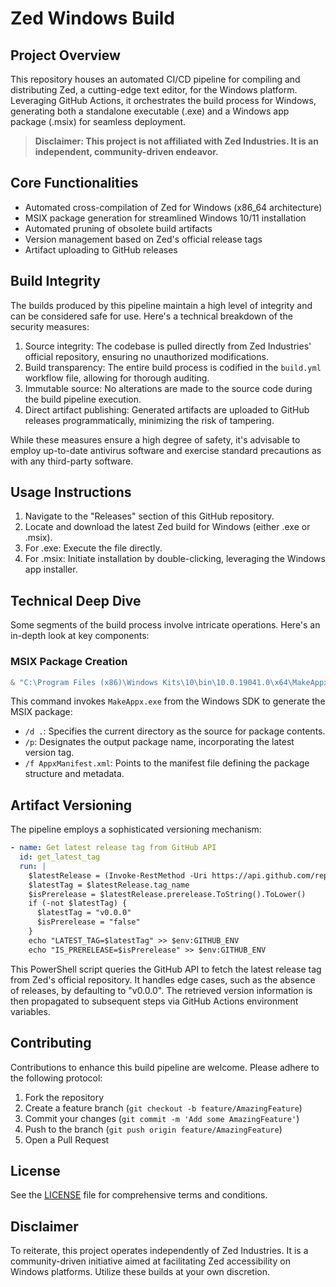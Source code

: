 # Zed Windows Build

## Project Overview

This repository houses an automated CI/CD pipeline for compiling and distributing Zed, a cutting-edge text editor, for the Windows platform. Leveraging GitHub Actions, it orchestrates the build process for Windows, generating both a standalone executable (.exe) and a Windows app package (.msix) for seamless deployment.

> **Disclaimer: This project is not affiliated with Zed Industries. It is an independent, community-driven endeavor.**

## Core Functionalities

- Automated cross-compilation of Zed for Windows (x86_64 architecture)
- MSIX package generation for streamlined Windows 10/11 installation
- Automated pruning of obsolete build artifacts
- Version management based on Zed's official release tags
- Artifact uploading to GitHub releases

## Build Integrity

The builds produced by this pipeline maintain a high level of integrity and can be considered safe for use. Here's a technical breakdown of the security measures:

1. Source integrity: The codebase is pulled directly from Zed Industries' official repository, ensuring no unauthorized modifications.
2. Build transparency: The entire build process is codified in the `build.yml` workflow file, allowing for thorough auditing.
3. Immutable source: No alterations are made to the source code during the build pipeline execution.
4. Direct artifact publishing: Generated artifacts are uploaded to GitHub releases programmatically, minimizing the risk of tampering.

While these measures ensure a high degree of safety, it's advisable to employ up-to-date antivirus software and exercise standard precautions as with any third-party software.

## Usage Instructions

1. Navigate to the "Releases" section of this GitHub repository.
2. Locate and download the latest Zed build for Windows (either .exe or .msix).
3. For .exe: Execute the file directly.
4. For .msix: Initiate installation by double-clicking, leveraging the Windows app installer.

## Technical Deep Dive

Some segments of the build process involve intricate operations. Here's an in-depth look at key components:

### MSIX Package Creation

```powershell
& "C:\Program Files (x86)\Windows Kits\10\bin\10.0.19041.0\x64\MakeAppx.exe" pack /d . /p Zed-windows-amd64-${{ env.LATEST_TAG }}.msix /f AppxManifest.xml
```

This command invokes `MakeAppx.exe` from the Windows SDK to generate the MSIX package:
- `/d .`: Specifies the current directory as the source for package contents.
- `/p`: Designates the output package name, incorporating the latest version tag.
- `/f AppxManifest.xml`: Points to the manifest file defining the package structure and metadata.

## Artifact Versioning

The pipeline employs a sophisticated versioning mechanism:

```yaml
- name: Get latest release tag from GitHub API
  id: get_latest_tag
  run: |
    $latestRelease = (Invoke-RestMethod -Uri https://api.github.com/repos/zed-industries/zed/releases/)
    $latestTag = $latestRelease.tag_name
    $isPrerelease = $latestRelease.prerelease.ToString().ToLower()
    if (-not $latestTag) {
      $latestTag = "v0.0.0"
      $isPrerelease = "false"
    }
    echo "LATEST_TAG=$latestTag" >> $env:GITHUB_ENV
    echo "IS_PRERELEASE=$isPrerelease" >> $env:GITHUB_ENV
```

This PowerShell script queries the GitHub API to fetch the latest release tag from Zed's official repository. It handles edge cases, such as the absence of releases, by defaulting to "v0.0.0". The retrieved version information is then propagated to subsequent steps via GitHub Actions environment variables.

## Contributing

Contributions to enhance this build pipeline are welcome. Please adhere to the following protocol:
1. Fork the repository
2. Create a feature branch (`git checkout -b feature/AmazingFeature`)
3. Commit your changes (`git commit -m 'Add some AmazingFeature'`)
4. Push to the branch (`git push origin feature/AmazingFeature`)
5. Open a Pull Request

## License
See the [LICENSE](LICENSE) file for comprehensive terms and conditions.

## Disclaimer

To reiterate, this project operates independently of Zed Industries. It is a community-driven initiative aimed at facilitating Zed accessibility on Windows platforms. Utilize these builds at your own discretion.
